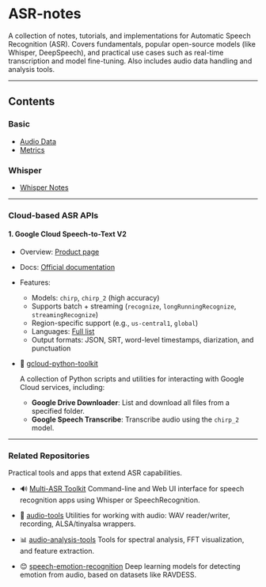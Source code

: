 # ASR-notes

A collection of notes, tutorials, and implementations for Automatic Speech Recognition (ASR).
Covers fundamentals, popular open-source models (like Whisper, DeepSpeech), and practical use cases such as real-time transcription and model fine-tuning.
Also includes audio data handling and analysis tools.

---

## Contents

### Basic

- [Audio Data](./basic/audio_data/README.md)
- [Metrics](./basic/metrics/metric.md)

### Whisper

- [Whisper Notes](./whisper/README.md)

---

### Cloud-based ASR APIs

#### 1. Google Cloud Speech-to-Text V2

- Overview: [Product page](https://cloud.google.com/speech-to-text)
- Docs: [Official documentation](https://cloud.google.com/speech-to-text/docs/)
- Features:
  - Models: `chirp`, `chirp_2` (high accuracy)
  - Supports batch + streaming (`recognize`, `longRunningRecognize`, `streamingRecognize`)
  - Region-specific support (e.g., `us-central1`, `global`)
  - Languages: [Full list](https://cloud.google.com/speech-to-text/docs/languages)
  - Output formats: JSON, SRT, word-level timestamps, diarization, and punctuation

- 🧰 [gcloud-python-toolkit](https://github.com/kaka-lin/gcloud-python-toolkit)

  A collection of Python scripts and utilities for interacting with Google Cloud services, including:
    - **Google Drive Downloader**: List and download all files from a specified folder.
    - **Google Speech Transcribe**: Transcribe audio using the `chirp_2` model.

---

### Related Repositories

Practical tools and apps that extend ASR capabilities.

- 🔊 [Multi-ASR Toolkit](https://github.com/kaka-lin/multi-asr-toolkit)
  Command-line and Web UI interface for speech recognition apps using Whisper or SpeechRecognition.

- 🧰 [audio-tools](https://github.com/kaka-lin/audio-tools)
  Utilities for working with audio: WAV reader/writer, recording, ALSA/tinyalsa wrappers.

- 📊 [audio-analysis-tools](https://github.com/kaka-lin/audio-analysis-tools)
  Tools for spectral analysis, FFT visualization, and feature extraction.

- 😊 [speech-emotion-recognition](https://github.com/kaka-lin/speech-emotion-recognition)
  Deep learning models for detecting emotion from audio, based on datasets like RAVDESS.
